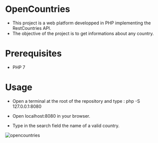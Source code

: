 # OpenCountries
- This project is a web platform developped in PHP implementing the RestCountries API.
- The objective of the project is to get informations about any country.

# Prerequisites
- PHP 7 

# Usage
- Open a terminal at the root of the repository and type :
php -S 127.0.0.1:8080

- Open localhost:8080 in your browser.

- Type in the search field the name of a valid country.

![opencountries](https://user-images.githubusercontent.com/74663089/134897272-5ceb5439-2ed3-4d9e-93d1-0fd3bc73fe5c.png)
